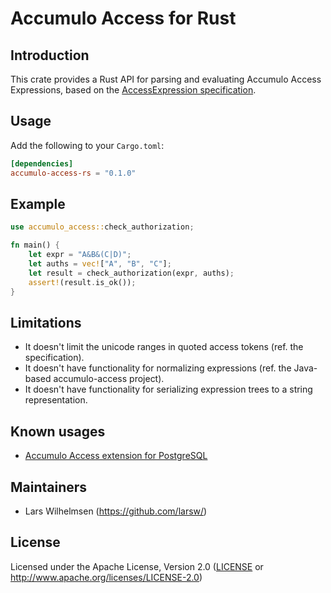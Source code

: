 # Accumulo Access for Rust

## Introduction

This crate provides a Rust API for parsing and evaluating Accumulo Access Expressions, based on the [AccessExpression specification](https://github.com/apache/accumulo-access/blob/main/SPECIFICATION.md).

## Usage

Add the following to your `Cargo.toml`:

```toml
[dependencies]
accumulo-access-rs = "0.1.0"
```

## Example

```rust
use accumulo_access::check_authorization;

fn main() {
    let expr = "A&B&(C|D)";
    let auths = vec!["A", "B", "C"];
    let result = check_authorization(expr, auths);
    assert!(result.is_ok());
}
```

## Limitations

* It doesn't limit the unicode ranges in quoted access tokens (ref. the specification).
* It doesn't have functionality for normalizing expressions (ref. the Java-based accumulo-access project).
* It doesn't have functionality for serializing expression trees to a string representation. 

## Known usages

* [Accumulo Access extension for PostgreSQL](https://github.com/larsw/accumulo-access-pg)

## Maintainers

* Lars Wilhelmsen (https://github.com/larsw/)

## License

Licensed under the Apache License, Version 2.0 ([LICENSE](accumulo-access/LICENSE) or http://www.apache.org/licenses/LICENSE-2.0)
